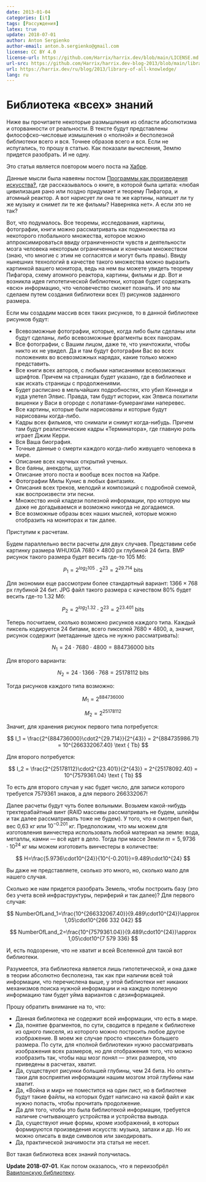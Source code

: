 ```yaml
---
date: 2013-01-04
categories: [it]
tags: [Рассуждения]
latex: true
update: 2018-07-01
author: Anton Sergienko
author-email: anton.b.sergienko@gmail.com
license: CC BY 4.0
license-url: https://github.com/Harrix/harrix.dev/blob/main/LICENSE.md
url-src: https://github.com/Harrix/harrix.dev-blog-2013/blob/main/library-of-all-knowledge/library-of-all-knowledge.md
url: https://harrix.dev/ru/blog/2013/library-of-all-knowledge/
lang: ru
---
```


# Библиотека «всех» знаний

Ниже вы прочитаете некоторые размышления из области абсолютизма и оторванности от реальности. В тексте будут представлены философско-числовые измышления о «полной» и бесполезной библиотеки всего и вся. Точнее образов всего и вся. Если не испугались, то прошу в статью. Как показали вычисления, Землю придется разобрать. И не одну.

Это статья является повтором моего поста на [Хабре](https://habr.com/post/156129/).

Данные мысли была навеяны постом [Программы как произведения искусства‽](https://habr.com/company/infopulse/blog/155923/), где рассказывалось о книге, в которой была цитата: «любая цивилизация рано или поздно придумает и теорему Пифагора, и атомный реактор. А вот нарисует ли она те же картины, напишет ли ту же музыку и снимет ли те же фильмы? Наверняка нет». А если это не так?

Вот, что подумалось. Все теоремы, исследования, картины, фотографии, книги можно рассматривать как подмножества из некоторого глобального множества, которое можно аппроксимироваться ввиду ограниченности чувств и деятельности мозга человека некоторым ограниченным и конечным множеством (знаю, что многие с этим не согласятся и могут быть правы). Ввиду нынешних технологий в качестве такого множества можно выразить картинкой вашего монитора, ведь на нем вы можете увидеть теорему Пифагора, схему атомного реактора, картины, фильмы и др. Вот и возникла идея гипотетической библиотеки, которая будет содержать «всю» информацию, что человечество сможет познать. И это мы сделаем путем создания библиотеки всех (!) рисунков заданного размера.

Если мы создадим массив всех таких рисунков, то в данной библиотеке рисунков будут:

- Всевозможные фотографии, которые, когда либо были сделаны или будут сделаны, либо всевозможные фрагменты всех панорам.
- Все фотографии, с Вашим лицом, даже те, что уничтожили, чтобы никто их не увидел. Да и там будут фотографии Вас во всех положениях во всевозможных нарядах, какие только можно представить.
- Все книги всех авторов, с любыми написаниями всевозможных шрифтов. Причем на страницах будет указано, где в библиотеке и как искать страницы с продолжениями.
- Будет расписано в мельчайших подробностях, кто убил Кеннеди и куда улетел Элвис. Правда, там будут истории, как Элвиса похитили вишенки у Васи в огороде с лопатами-бумерангами наперевес.
- Все картины, которые были нарисованы и которые будут нарисованы когда-либо.
- Кадры всех фильмов, что снимали и снимут когда-нибудь. Причем там будут реалистические кадры «Терминатора», где главную роль играет Джим Керри.
- Вся Ваша биография.
- Точные данные о смерти каждого когда-либо живущего человека в мире.
- Описание всех научных открытий ученых.
- Все баяны, анекдоты, шутки.
- Описание этого поста и вообще всех постов на Хабре.
- Фотографии Милы Кунис в любых фантазиях.
- Описания всех треков, мелодий и композиций с подробной схемой, как воспроизвести эти песни.
- Множество иной кладези полезной информации, про которую мы даже не догадываемся и возможно никогда не догадаемся.
- Все возможные образы всех наших мыслей, которые можно отобразить на мониторах и так далее.

Приступим к расчетам.

Будем параллельно вести расчеты для двух случаев. Представим себе картинку размера WHUXGA $7680\times4800$ px глубиной $24$ бита. BMP рисунок такого размера будет весить где-то $105$ Мб:

$$
P_1 = 2^{log_2 105}\cdot 2^{23} = 2^{29.714} \text { bits}
$$

Для экономии еще рассмотрим более стандартный вариант: $1366\times768$ px глубиной $24$ бит. JPG файл такого размера с качеством 80% будет весить где-то $1.32$ Мб:

$$
P_2 = 2^{log_2 1.32}\cdot 2^{23} = 2^{23.401} \text { bits}
$$

Теперь посчитаем, сколько возможно рисунков каждого типа. Каждый пиксель кодируется $24$ битами, всего пикселей $7680\times4800$, а, значит, рисунок содержит (метаданные здесь не нужно рассматривать):

$$
N_1 = 24\cdot7680\cdot4800=884 736 000 \text { bits}
$$

Для второго варианта:

$$
N_2 = 24\cdot1366\cdot768=25 178 112 \text { bits}
$$

Тогда рисунков каждого типа возможно:

$$
M_1 = 2^{884736000}
$$

$$
M_2 = 2^{25178112}
$$

Значит, для хранения рисунок первого типа потребуется:

$$
I_1 = \frac{2^{884736000}\cdot2^{29.714}}{2^{43}} = 2^{884735986.71} = 10^{266332067.40} \text { Tb}
$$

Для второго потребуется:

$$
I_2 = \frac{2^{25178112}\cdot2^{23.401}}{2^{43}} = 2^{25178092.40} = 10^{7579361.04} \text { Tb}
$$

То есть для второго случая у нас будет число, для записи которого требуется $7 579 361$ знаков, а для первого $266 332 067$!

Далее расчеты будут чуть более вольными. Возьмем какой-нибудь трехтерабайтный винт (RAID массивы рассматривать не будем, шлейфы и так далее рассматривать тоже не будем). У того, что я смотрел был, вес 0,63 кг или $10^{-0.201}$ кг. Предположим, что мы можем для изготовления винчестера использовать любой материал на земле: вода, металлы, камни — всё идет в дело. Тогда при массе Земли $m=5,9736\cdot10^{24}$ кг мы можем изготовить винчестеры в количестве:

$$
H=\frac{5.9736\cdot10^{24}}{10^{-0.201}}=9.489\cdot10^{24}
$$

Вы даже не представляете, сколько это много, но, сколько мало для нашего случая.

Сколько же нам придется разобрать Земель, чтобы построить базу (это без учета всей инфраструктуры, периферий и так далее)? Для первого случая:

$$
NumberOfLand_1=\frac{10^{266332067.40}}{9.489\cdot10^{24}}\approx 1,05\cdot10^{266 332 042}
$$

$$
NumberOfLand_2=\frac{10^{7579361.04}}{9.489\cdot10^{24}}\approx 1,05\cdot10^{7 579 336}
$$

И, есть подозрение, что не хватит и всей Вселенной для такой вот библиотеки.

Разумеется, эта библиотека является лишь гипотетической, и она даже в теории абсолютно бесполезна, так как при наличии всей той информации, что перечислена выше, у этой библиотеки нет никаких механизмов поиска нужной информации и на каждую полезную информацию там будет уйма вариантов с дезинформацией.

Прошу обратить внимание на то, что:

- Данная библиотека не содержит всей информации, что есть в мире.
- Да, понятие фрагментов, по сути, сводится в пределе к библиотеке из одного пикселя, из которого можно построить любое другое изображение. В моем же случае просто «пиксели» большего размера. По сути, для «полной библиотеки» нужно рассматривать изображения всех размеров, но для отображения того, что можно изобразить так, чтобы наш мозг понял — этих размеров, что приведены в расчетах, хватит.
- Да, существуют рисунки большей глубины, чем 24 бита. Но опять-таки для восприятия информации нашим мозгом этой глубины нам хватит.
- Да, «Война и мир» не поместится на один лист, но в библиотеке будут такие файлы, на которых будет написано на какой файл и как нужно попасть, чтобы прочитать продолжение.
- Да для того, чтобы это была библиотекой информации, требуется наличие считывающего устройства и устройства вывода.
- Да, существуют иные формы, кроме изображений, в которых формируются произведения искусств: музыка, запахи и др. Но их можно описать в виде символов или закодировать.
- Да, практической значимости эта статья не несет.

Вот такая библиотека всех знаний получилась.

**Update 2018-07-01.** Как потом оказалось, что я переизобрёл [Вавилонскую библиотеку](https://ru.wikipedia.org/wiki/Вавилонская_библиотека).
